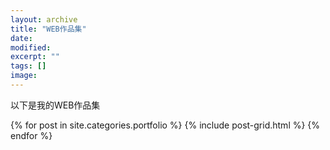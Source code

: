 ```yaml
---
layout: archive
title: "WEB作品集"
date: 
modified:
excerpt: ""
tags: []
image: 
---
```


以下是我的WEB作品集



<div class="tiles">
{% for post in site.categories.portfolio %}
  {% include post-grid.html %}
{% endfor %}
</div><!-- /.tiles 把所有categories 有 portfolio 的列出来-->


